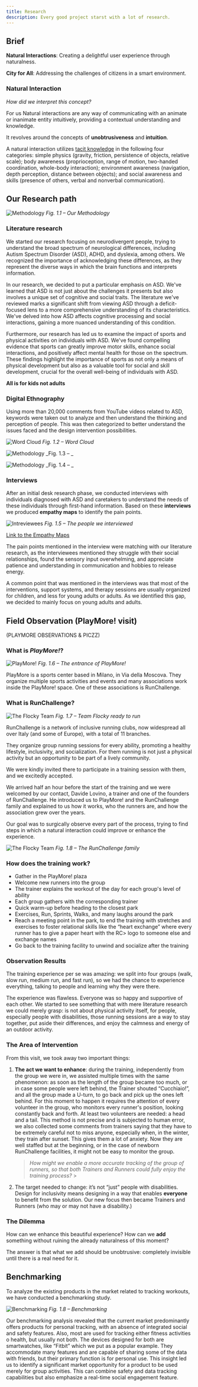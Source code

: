 ```yaml
---
title: Research
description: Every good project starst with a lot of research.
---
```


## Brief

**Natural Interactions**:
Creating a delightful user experience through naturalness.

**City for All**:
Addressing the challenges of citizens in a smart environment.

### Natural Interaction

_How did we interpret this concept?_

For us Natural interactions are any way of communicating with an animate or inanimate entity intuitively, providing a contextual understanding and knowledge.

It revolves around the concepts of **unobtrusiveness** and **intuition**.

A natural interaction utilizes [tacit knowledge](https://www.sciencedirect.com/topics/computer-science/tacit-knowledge) in the following four categories: simple physics (gravity, friction, persistence of objects, relative scale); body awareness (proprioception, range of motion, two-handed coordination, whole-body interaction); environment awareness (navigation, depth perception, distance between objects); and social awareness and skills (presence of others, verbal and nonverbal communication).

## Our Research path

![Methodology](../../../assets/img/01_research/00.png)
_Fig. 1.1 – Our Methodology_

### Literature research

We started our research focusing on neurodivergent people, trying to understand the broad spectrum of neurological differences, including Autism Spectrum Disorder (ASD), ADHD, and dyslexia, among others. We recognized the importance of acknowledging these differences, as they represent the diverse ways in which the brain functions and interprets information.

In our research, we decided to put a particular emphasis on ASD. We've learned that ASD is not just about the challenges it presents but also involves a unique set of cognitive and social traits. The literature we've reviewed marks a significant shift from viewing ASD through a deficit-focused lens to a more comprehensive understanding of its characteristics. We've delved into how ASD affects cognitive processing and social interactions, gaining a more nuanced understanding of this condition.

Furthermore, our research has led us to examine the impact of sports and physical activities on individuals with ASD. We've found compelling evidence that sports can greatly improve motor skills, enhance social interactions, and positively affect mental health for those on the spectrum. These findings highlight the importance of sports as not only a means of physical development but also as a valuable tool for social and skill development, crucial for the overall well-being of individuals with ASD.

**All is for kids not adults**

### Digital Ethnography

Using more than 20,000 comments from YouTube videos related to ASD, keywords were taken out to analyze and then understand the thinking and perception of people. This was then categorized to better understand the issues faced and the design intervention possibilities.

![Word Cloud](../../../assets/img/01_research/01.png)
_Fig. 1.2 – Word Cloud_

![Methodology](../../../assets/img/01_research/03.png)
_Fig. 1.3 – _

![Methodology](../../../assets/img/01_research/04.png)
_Fig. 1.4 – _

### Interviews

After an initial desk research phase, we conducted interviews with individuals diagnosed with ASD and caretakers to understand the needs of these individuals through first-hand information. Based on these **interviews** we produced **empathy maps** to identify the pain points.

![Intreviewees](../../../assets/img/01_research/05.png)
_Fig. 1.5 – The people we interviewed_

[Link to the Empathy Maps](https://www.figma.com/embed?embed_host=notion&url=https%3A%2F%2Fwww.figma.com%2Ffile%2FUTkDIgZWIjtKdC09k3eOOx%2FFDS-%7C-Website%3Ftype%3Ddesign%26node-id%3D191-1506%26mode%3Ddesign%26t%3DVdBQ1izPf1gklZxv-11)

The pain points mentioned in the interview were matching with our literature research, as the interviewees mentioned they struggle with their social relationships, found the sensory input overwhelming, and appreciate patience and understanding in communication and hobbies to release energy.

A common point that was mentioned in the interviews was that most of the interventions, support systems, and therapy sessions are usually organized for children, and less for young adults or adults. As we identified this gap, we decided to mainly focus on young adults and adults.

## Field Observation (PlayMore! visit)

(PLAYMORE OBSERVATIONS & PICZZ)

### What is _PlayMore!_?

![PlayMore!](../../../assets/img/01_research/06.jpeg)
_Fig. 1.6 – The entrance of PlayMore!_

PlayMore is a sports center based in Milano, in Via della Moscova. They organize multiple sports activities and events and many associations work inside the PlayMore! space. One of these associations is RunChallenge.

### What is RunChallenge?

![The Flocky Team](../../../assets/img/01_research/07.jpeg)
_Fig. 1.7 – Team Flocky ready to run_

RunChallenge is a network of inclusive running clubs, now widespread all over Italy (and some of Europe), with a total of 11 branches.

They organize group running sessions for every ability, promoting a healthy lifestyle, inclusivity, and socialization. For them running is not just a physical activity but an opportunity to be part of a lively community.

We were kindly invited there to participate in a training session with them, and we excitedly accepted.

We arrived half an hour before the start of the training and we were welcomed by our contact, Davide Lovino, a trainer and one of the founders of RunChallenge. He introduced us to PlayMore! and the RunChallenge family and explained to us how it works, who the runners are, and how the association grew over the years.

Our goal was to surgically observe every part of the process, trying to find steps in which a natural interaction could improve or enhance the experience.

![The Flocky Team](../../../assets/img/01_research/08.jpeg)
_Fig. 1.8 – The RunChallenge family_

### How does the training work?

- Gather in the PlayMore! plaza
- Welcome new runners into the group
- The trainer explains the workout of the day for each group's level of ability
- Each group gathers with the corresponding trainer
- Quick warm-up before heading to the closest park
- Exercises, Run, Sprints, Walks, and many laughs around the park
- Reach a meeting point in the park, to end the training with stretches and exercises to foster relational skills like the “heart exchange” where every runner has to give a paper heart with the RC> logo to someone else and exchange names
- Go back to the training facility to unwind and socialize after the training

### Observation Results

The training experience per se was amazing: we split into four groups (walk, slow run, medium run, and fast run), so we had the chance to experience everything, talking to people and learning why they were there.

The experience was flawless. Everyone was so happy and supportive of each other. We started to see something that with mere literature research we could merely grasp: is not about physical activity itself, for people, especially people with disabilities, those running sessions are a way to stay together, put aside their differences, and enjoy the calmness and energy of an outdoor activity.

### The Area of Intervention

From this visit, we took away two important things:

1.  **The act we want to enhance**: during the training, independently from the group we were in, we assisted multiple times with the same phenomenon: as soon as the length of the group became too much, or in case some people were left behind, the Trainer shouted “Cucchiaio!”, and all the group made a U-turn, to go back and pick up the ones left behind. For this moment to happen it requires the attention of every volunteer in the group, who monitors every runner's position, looking constantly back and forth. At least two volunteers are needed: a head and a tail.
    This method is not precise and is subjected to human error, we also collected some comments from trainers saying that they have to be extremely careful not to miss anyone, especially when, in the winter, they train after sunset. This gives them a lot of anxiety.
    Now they are well staffed but at the beginning, or in the case of newborn RunChallenge facilities, it might not be easy to monitor the group.
    > _How might we enable a more accurate tracking of the group of runners, so that both Trainers and Runners could fully enjoy the training process?_ >
2.  The target needed to change: it’s not “just” people with disabilities. Design for inclusivity means designing in a way that enables **everyone** to benefit from the solution. Our new focus then became Trainers and Runners (who may or may not have a disability.)

### The Dilemma

How can we enhance this beautiful experience? How can we **add** something without ruining the already naturalness of this moment?

The answer is that what we add should be unobtrusive: completely invisible until there is a real need for it.

## Benchmarking

To analyze the existing products in the market related to tracking workouts, we have conducted a benchmarking study.

![Benchmarking](../../../assets/img/01_research/09.png)
_Fig. 1.8 – Benchmarking_

Our benchmarking analysis revealed that the current market predominantly offers products for personal tracking, with an absence of integrated social and safety features. Also, most are used for tracking either fitness activities o health, but usually not both. The devices designed for both are smartwatches, like “Fitbit” which we put as a popular example. They accommodate many features and are capable of sharing some of the data with friends, but their primary function is for personal use. This insight led us to identify a significant market opportunity for a product to be used merely for group activities. This can combine safety and data tracking capabilities but also emphasize a real-time social engagement feature.
